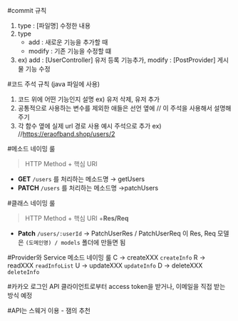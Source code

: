 #commit 규칙
1. type : [파일명] 수정한 내용
2. type 
    - add : 새로운 기능을 추가할 때
    - modify : 기존 기능을 수정할 떄
3. ex) add : [UserController] 유저 등록 기능추가, modify : [PostProvider] 게시물 기능 수정


#코드 주석 규칙 (java 파일에 사용)
1. 코드 위에 어떤 기능인지 설명  ex) 유저 삭제, 유저 추가
2. 공통적으로 사용하는 변수를 제외한 애들은 선언 옆에  // 이 주석을 사용해서 설명해주기
3. 각 함수 옆에 실제 url 경로 사용 예시 주석으로 추가 ex) //https://eraofband.shop/users/2


#메소드 네이밍 룰
> HTTP Method + 핵심 URI
- **GET** `/users` 를 처리하는 메소드명 → getUsers
- **PATCH** `/users` 를 처리하는 메소드명 →patchUsers

#클래스 네이밍 룰
> HTTP Method + 핵심 URI +**Res/Req**
- **Patch** `/users/:userId` → PatchUserRes / PatchUserReq
이 Res, Req 모델은 `(도메인명) / models` 폴더에 만들면 됨

#Provider와 Service 메소드 네이밍 룰
 C → createXXX `createInfo`
 R → readXXX `readInfoList`
 U → updateXXX `updateInfo`
 D → deleteXXX `deleteInfo`


#카카오 로그인 API
클라이언트로부터 access token을 받거나, 이메일을 직접 받는 방식 예정


#API는 스웨거 이용 - 잼의 추천
